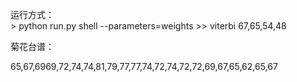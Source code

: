 运行方式：    
    > python run.py shell --parameters=weights
    >> viterbi 67,65,54,48



菊花台谱：

65,67,6969,72,74,74,81,79,77,77,74,72,74,72,72,69,67,65,62,65,67